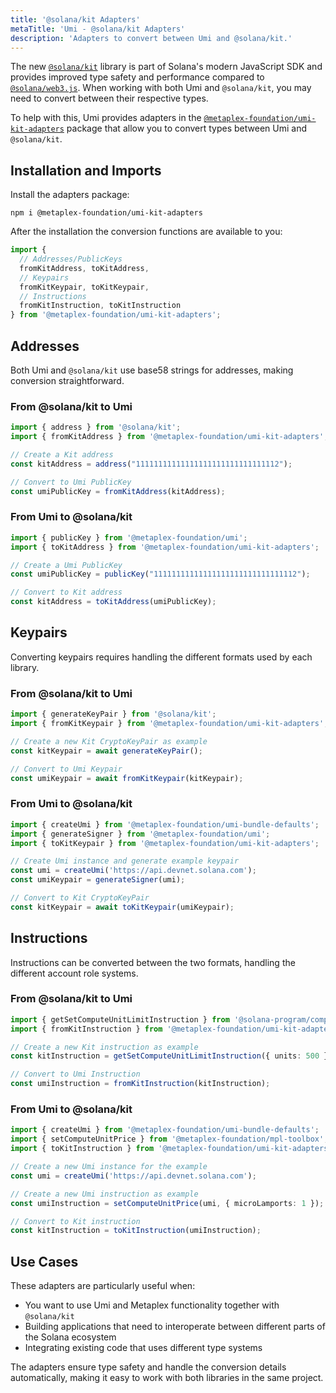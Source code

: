 ```yaml
---
title: '@solana/kit Adapters'
metaTitle: 'Umi - @solana/kit Adapters'
description: 'Adapters to convert between Umi and @solana/kit.'
---
```


The new [`@solana/kit`](https://github.com/anza-xyz/kit) library is part of Solana's modern JavaScript SDK and provides improved type safety and performance compared to [`@solana/web3.js`](https://github.com/solana-foundation/solana-web3.js/). When working with both Umi and `@solana/kit`, you may need to convert between their respective types.

To help with this, Umi provides adapters in the [`@metaplex-foundation/umi-kit-adapters`](https://www.npmjs.com/package/@metaplex-foundation/umi-kit-adapters) package that allow you to convert types between Umi and `@solana/kit`.

## Installation and Imports

Install the adapters package:

```
npm i @metaplex-foundation/umi-kit-adapters
```

After the installation the conversion functions are available to you:

```ts
import { 
  // Addresses/PublicKeys
  fromKitAddress, toKitAddress,
  // Keypairs
  fromKitKeypair, toKitKeypair,
  // Instructions
  fromKitInstruction, toKitInstruction
} from '@metaplex-foundation/umi-kit-adapters';
```

## Addresses

Both Umi and `@solana/kit` use base58 strings for addresses, making conversion straightforward.

### From @solana/kit to Umi

```ts
import { address } from '@solana/kit';
import { fromKitAddress } from '@metaplex-foundation/umi-kit-adapters';

// Create a Kit address
const kitAddress = address("11111111111111111111111111111112");

// Convert to Umi PublicKey
const umiPublicKey = fromKitAddress(kitAddress);
```

### From Umi to @solana/kit

```ts
import { publicKey } from '@metaplex-foundation/umi';
import { toKitAddress } from '@metaplex-foundation/umi-kit-adapters';

// Create a Umi PublicKey
const umiPublicKey = publicKey("11111111111111111111111111111112");

// Convert to Kit address
const kitAddress = toKitAddress(umiPublicKey);
```

## Keypairs

Converting keypairs requires handling the different formats used by each library.

### From @solana/kit to Umi

```ts
import { generateKeyPair } from '@solana/kit';
import { fromKitKeypair } from '@metaplex-foundation/umi-kit-adapters';

// Create a new Kit CryptoKeyPair as example
const kitKeypair = await generateKeyPair();

// Convert to Umi Keypair
const umiKeypair = await fromKitKeypair(kitKeypair);
```

### From Umi to @solana/kit

```ts
import { createUmi } from '@metaplex-foundation/umi-bundle-defaults';
import { generateSigner } from '@metaplex-foundation/umi';
import { toKitKeypair } from '@metaplex-foundation/umi-kit-adapters';

// Create Umi instance and generate example keypair
const umi = createUmi('https://api.devnet.solana.com');
const umiKeypair = generateSigner(umi);

// Convert to Kit CryptoKeyPair
const kitKeypair = await toKitKeypair(umiKeypair);
```

## Instructions

Instructions can be converted between the two formats, handling the different account role systems.

### From @solana/kit to Umi

```ts
import { getSetComputeUnitLimitInstruction } from '@solana-program/compute-budget';
import { fromKitInstruction } from '@metaplex-foundation/umi-kit-adapters';

// Create a new Kit instruction as example
const kitInstruction = getSetComputeUnitLimitInstruction({ units: 500 });

// Convert to Umi Instruction
const umiInstruction = fromKitInstruction(kitInstruction);
```

### From Umi to @solana/kit

```ts
import { createUmi } from '@metaplex-foundation/umi-bundle-defaults';
import { setComputeUnitPrice } from '@metaplex-foundation/mpl-toolbox';
import { toKitInstruction } from '@metaplex-foundation/umi-kit-adapters';

// Create a new Umi instance for the example
const umi = createUmi('https://api.devnet.solana.com');

// Create a new Umi instruction as example
const umiInstruction = setComputeUnitPrice(umi, { microLamports: 1 });

// Convert to Kit instruction
const kitInstruction = toKitInstruction(umiInstruction);
```

## Use Cases

These adapters are particularly useful when:

- You want to use Umi and Metaplex functionality together with `@solana/kit`
- Building applications that need to interoperate between different parts of the Solana ecosystem
- Integrating existing code that uses different type systems

The adapters ensure type safety and handle the conversion details automatically, making it easy to work with both libraries in the same project.